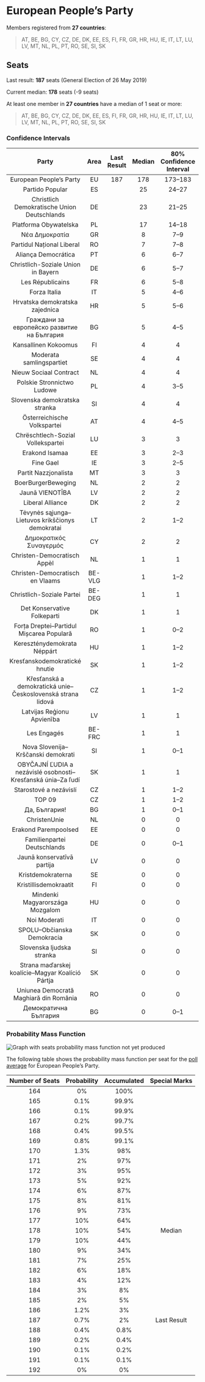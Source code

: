 # European People’s Party

Members registered from **27 countries**:

> AT, BE, BG, CY, CZ, DE, DK, EE, ES, FI, FR, GR, HR, HU, IE, IT, LT, LU, LV, MT, NL, PL, PT, RO, SE, SI, SK

## Seats

Last result: **187** seats (General Election of 26 May 2019)

Current median: **178** seats (-9 seats)

At least one member in **27 countries** have a median of 1 seat or more:

> AT, BE, BG, CY, CZ, DE, DK, EE, ES, FI, FR, GR, HR, HU, IE, IT, LT, LU, LV, MT, NL, PL, PT, RO, SE, SI, SK

### Confidence Intervals

| Party | Area | Last Result | Median | 80% Confidence Interval | 90% Confidence Interval | 95% Confidence Interval | 99% Confidence Interval |
|:-----:|:----:|:-----------:|:------:|:-----------------------:|:-----------------------:|:-----------------------:|:-----------------------:|
| European People’s Party | EU | 187 | 178 | 173–183 | 171–184 | 170–186 | 167–188 |
| Partido Popular | ES | | 25 | 24–27 | 23–27 | 23–28 | 22–30 |
| Christlich Demokratische Union Deutschlands | DE | | 23 | 21–25 | 21–27 | 21–27 | 20–27 |
| Platforma Obywatelska | PL | | 17 | 14–18 | 14–18 | 14–19 | 13–19 |
| Νέα Δημοκρατία | GR | | 8 | 7–9 | 7–9 | 7–9 | 6–10 |
| Partidul Național Liberal | RO | | 7 | 7–8 | 6–9 | 6–9 | 6–9 |
| Aliança Democrática | PT | | 6 | 6–7 | 6–7 | 5–7 | 5–8 |
| Christlich-Soziale Union in Bayern | DE | | 6 | 5–7 | 5–8 | 5–8 | 5–8 |
| Les Républicains | FR | | 6 | 5–8 | 5–8 | 4–8 | 0–9 |
| Forza Italia | IT | | 5 | 4–6 | 3–6 | 3–6 | 3–7 |
| Hrvatska demokratska zajednica | HR | | 5 | 5–6 | 5–6 | 5–6 | 4–6 |
| Граждани за европейско развитие на България | BG | | 5 | 4–5 | 4–5 | 4–5 | 4–6 |
| Kansallinen Kokoomus | FI | | 4 | 4 | 4–5 | 4–5 | 3–5 |
| Moderata samlingspartiet | SE | | 4 | 4 | 3–5 | 3–5 | 3–5 |
| Nieuw Sociaal Contract | NL | | 4 | 4 | 4 | 4 | 4–5 |
| Polskie Stronnictwo Ludowe | PL | | 4 | 3–5 | 3–5 | 3–5 | 3–6 |
| Slovenska demokratska stranka | SI | | 4 | 4 | 3–5 | 3–5 | 3–5 |
| Österreichische Volkspartei | AT | | 4 | 4–5 | 4–5 | 4–5 | 3–6 |
| Chrëschtlech-Sozial Vollekspartei | LU | | 3 | 3 | 3 | 3 | 3 |
| Erakond Isamaa | EE | | 3 | 2–3 | 2–3 | 2–3 | 2–3 |
| Fine Gael | IE | | 3 | 2–5 | 2–5 | 2–5 | 2–5 |
| Partit Nazzjonalista | MT | | 3 | 3 | 3 | 2–3 | 2–3 |
| BoerBurgerBeweging | NL | | 2 | 2 | 1–2 | 1–2 | 1–2 |
| Jaunā VIENOTĪBA | LV | | 2 | 2 | 2 | 2 | 1–2 |
| Liberal Alliance | DK | | 2 | 2 | 2–3 | 2–3 | 2–3 |
| Tėvynės sąjunga–Lietuvos krikščionys demokratai | LT | | 2 | 1–2 | 1–2 | 1–2 | 1–2 |
| Δημοκρατικός Συναγερμός | CY | | 2 | 2 | 1–2 | 1–2 | 1–2 |
| Christen-Democratisch Appèl | NL | | 1 | 1 | 1 | 1 | 1 |
| Christen-Democratisch en Vlaams | BE-VLG | | 1 | 1–2 | 1–2 | 1–2 | 1–2 |
| Christlich-Soziale Partei | BE-DEG | | 1 | 1 | 1 | 1 | 1 |
| Det Konservative Folkeparti | DK | | 1 | 1 | 0–1 | 0–1 | 0–1 |
| Forța Dreptei–Partidul Mișcarea Populară | RO | | 1 | 0–2 | 0–2 | 0–2 | 0–2 |
| Kereszténydemokrata Néppárt | HU | | 1 | 1–2 | 1–2 | 1–2 | 1–2 |
| Kresťanskodemokratické hnutie | SK | | 1 | 1–2 | 1–2 | 1–2 | 0–2 |
| Křesťanská a demokratická unie–Československá strana lidová | CZ | | 1 | 1–2 | 1–2 | 1–2 | 1–2 |
| Latvijas Reģionu Apvienība | LV | | 1 | 1 | 1 | 1 | 1 |
| Les Engagés | BE-FRC | | 1 | 1 | 1 | 0–1 | 0–1 |
| Nova Slovenija–Krščanski demokrati | SI | | 1 | 0–1 | 0–1 | 0–1 | 0–1 |
| OBYČAJNÍ ĽUDIA a nezávislé osobnosti–Kresťanská únia–Za ľudí | SK | | 1 | 1 | 1 | 0–1 | 0–2 |
| Starostové a nezávislí | CZ | | 1 | 1–2 | 1–2 | 1–2 | 0–2 |
| TOP 09 | CZ | | 1 | 1–2 | 1–2 | 1–2 | 1–2 |
| Да, България! | BG | | 1 | 0–1 | 0–1 | 0–1 | 0–1 |
| ChristenUnie | NL | | 0 | 0 | 0 | 0 | 0 |
| Erakond Parempoolsed | EE | | 0 | 0 | 0 | 0 | 0 |
| Familienpartei Deutschlands | DE | | 0 | 0–1 | 0–1 | 0–1 | 0–1 |
| Jaunā konservatīvā partija | LV | | 0 | 0 | 0 | 0 | 0 |
| Kristdemokraterna | SE | | 0 | 0 | 0–1 | 0–1 | 0–1 |
| Kristillisdemokraatit | FI | | 0 | 0 | 0–1 | 0–1 | 0–1 |
| Mindenki Magyarországa Mozgalom | HU | | 0 | 0 | 0 | 0 | 0 |
| Noi Moderati | IT | | 0 | 0 | 0 | 0 | 0 |
| SPOLU–Občianska Demokracia | SK | | 0 | 0 | 0 | 0 | 0–1 |
| Slovenska ljudska stranka | SI | | 0 | 0 | 0 | 0 | 0 |
| Strana maďarskej koalície–Magyar Koalíció Pártja | SK | | 0 | 0 | 0 | 0–1 | 0–1 |
| Uniunea Democrată Maghiară din România | RO | | 0 | 0 | 0–2 | 0–2 | 0–2 |
| Демократична България | BG | | 0 | 0–1 | 0–1 | 0–1 | 0–1 |

### Probability Mass Function

![Graph with seats probability mass function not yet produced](average-2024-02-15-seats-pmf-europeanpeople’sparty.png "Seats Probability Mass Function")

The following table shows the probability mass function per seat for the [poll average](average-2024-02-15.html) for European People’s Party.

| Number of Seats | Probability | Accumulated | Special Marks |
|:---------------:|:-----------:|:-----------:|:-------------:|
| 164 | 0% | 100% |  |
| 165 | 0.1% | 99.9% |  |
| 166 | 0.1% | 99.9% |  |
| 167 | 0.2% | 99.7% |  |
| 168 | 0.4% | 99.5% |  |
| 169 | 0.8% | 99.1% |  |
| 170 | 1.3% | 98% |  |
| 171 | 2% | 97% |  |
| 172 | 3% | 95% |  |
| 173 | 5% | 92% |  |
| 174 | 6% | 87% |  |
| 175 | 8% | 81% |  |
| 176 | 9% | 73% |  |
| 177 | 10% | 64% |  |
| 178 | 10% | 54% | Median |
| 179 | 10% | 44% |  |
| 180 | 9% | 34% |  |
| 181 | 7% | 25% |  |
| 182 | 6% | 18% |  |
| 183 | 4% | 12% |  |
| 184 | 3% | 8% |  |
| 185 | 2% | 5% |  |
| 186 | 1.2% | 3% |  |
| 187 | 0.7% | 2% | Last Result |
| 188 | 0.4% | 0.8% |  |
| 189 | 0.2% | 0.4% |  |
| 190 | 0.1% | 0.2% |  |
| 191 | 0.1% | 0.1% |  |
| 192 | 0% | 0% |  |



